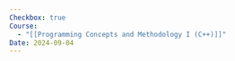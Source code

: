 ```yaml
---
Checkbox: true
Course:
  - "[[Programming Concepts and Methodology I (C++)]]"
Date: 2024-09-04
---
```

